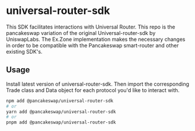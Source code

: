 # universal-router-sdk
This SDK facilitates interactions with Universal Router. This repo is the pancakeswap variation of the original Universal-router-sdk by UniswapLabs. The Ex.Zone implementation makes the necessary changes in order to be compatible with the Pancakeswap smart-router and other existing SDK's.

## Usage
Install latest version of universal-router-sdk. Then import the corresponding Trade class and Data object for each protocol you'd like to interact with.

```sh
npm add @pancakeswap/universal-router-sdk
# or
yarn add @pancakeswap/universal-router-sdk
# or
pnpm add @pancakeswap/universal-router-sdk
```
